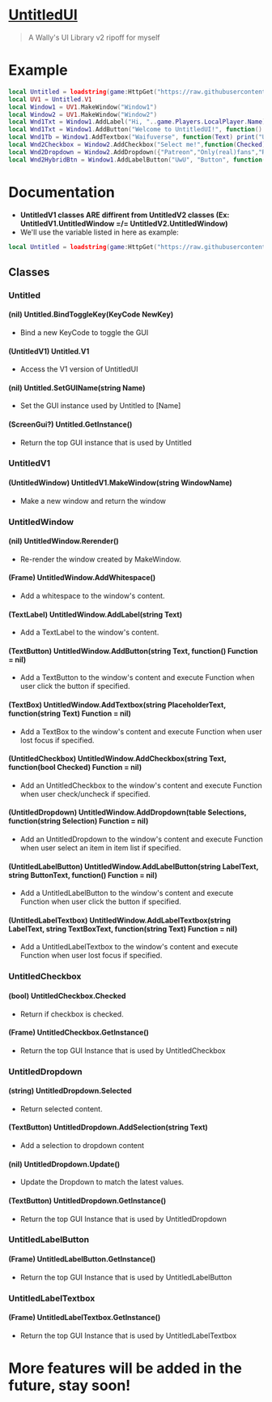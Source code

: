 # [UntitledUI](https://raw.githubusercontent.com/teppyboy/RbxScripts/master/Misc/UntitledUI/Library.lua)
> A Wally's UI Library v2 ripoff for myself
# Example
```lua
local Untitled = loadstring(game:HttpGet("https://raw.githubusercontent.com/teppyboy/RbxScripts/master/Misc/UntitledUI/Library.lua"))()
local UV1 = Untitled.V1
local Window1 = UV1.MakeWindow("Window1")
local Window2 = UV1.MakeWindow("Window2")
local Wnd1Txt = Window1.AddLabel("Hi, "..game.Players.LocalPlayer.Name)
local Wnd1Txt = Window1.AddButton("Welcome to UntitledUI!", function() print("Wow you actually clicked this") end)
local Wnd1Tb = Window1.AddTextbox("Waifuverse", function(Text) print("UwU: "..Text) end)
local Wnd2Checkbox = Window2.AddCheckbox("Select me!",function(Checked) print("Selected: "..tostring(Checked)) end)
local Wnd2Dropdown = Window2.AddDropdown({"Patreon","Only(real)fans","Rubberroad","Pixiv #1", "Trash Pinterest"},function(Selected) print("Selected Value: "..Selected) end)
local Wnd2HybridBtn = Window1.AddLabelButton("UwU", "Button", function() print("WuW") end)
```
# Documentation
+ **UntitledV1 classes ARE diffirent from UntitledV2 classes (Ex: UntitledV1.UntitledWindow =/= UntitledV2.UntitledWindow)**
+ We'll use the variable listed in here as example:
```lua
local Untitled = loadstring(game:HttpGet("https://raw.githubusercontent.com/teppyboy/RbxScripts/master/Misc/UntitledUI/Library.lua"))()
```
## Classes
### Untitled
#### (nil) Untitled.BindToggleKey(KeyCode NewKey)
+ Bind a new KeyCode to toggle the GUI
#### (UntitledV1) Untitled.V1
+ Access the V1 version of UntitledUI
#### (nil) Untitled.SetGUIName(string Name)
+ Set the GUI instance used by Untitled to [Name]
#### (ScreenGui?) Untitled.GetInstance()
+ Return the top GUI instance that is used by Untitled
### UntitledV1
#### (UntitledWindow) UntitledV1.MakeWindow(string WindowName)
+ Make a new window and return the window
### UntitledWindow
#### (nil) UntitledWindow.Rerender()
+ Re-render the window created by MakeWindow.
#### (Frame) UntitledWindow.AddWhitespace()
+ Add a whitespace to the window's content.
#### (TextLabel) UntitledWindow.AddLabel(string Text)
+ Add a TextLabel to the window's content.
#### (TextButton) UntitledWindow.AddButton(string Text, function() Function = nil)
+ Add a TextButton to the window's content and execute Function when user click the button if specified.
#### (TextBox) UntitledWindow.AddTextbox(string PlaceholderText, function(string Text) Function = nil)
+ Add a TextBox to the window's content and execute Function when user lost focus if specified.
#### (UntitledCheckbox) UntitledWindow.AddCheckbox(string Text, function(bool Checked) Function = nil)
+ Add an UntitledCheckbox to the window's content and execute Function when user check/uncheck if specified.
#### (UntitledDropdown) UntitledWindow.AddDropdown(table Selections, function(string Selection) Function = nil)
+ Add an UntitledDropdown to the window's content and execute Function when user select an item in item list if specified.
#### (UntitledLabelButton) UntitledWindow.AddLabelButton(string LabelText, string ButtonText, function() Function = nil)
+ Add a UntitledLabelButton to the window's content and execute Function when user click the button if specified.
#### (UntitledLabelTextbox) UntitledWindow.AddLabelTextbox(string LabelText, string TextBoxText, function(string Text) Function = nil)
+ Add a UntitledLabelTextbox to the window's content and execute Function when user lost focus if specified.

### UntitledCheckbox
#### (bool) UntitledCheckbox.Checked
+ Return if checkbox is checked.
#### (Frame) UntitledCheckbox.GetInstance()
+ Return the top GUI Instance that is used by UntitledCheckbox

### UntitledDropdown
#### (string) UntitledDropdown.Selected
+ Return selected content.
#### (TextButton) UntitledDropdown.AddSelection(string Text)
+ Add a selection to dropdown content
#### (nil) UntitledDropdown.Update()
+ Update the Dropdown to match the latest values.
#### (TextButton) UntitledDropdown.GetInstance()
+ Return the top GUI Instance that is used by UntitledDropdown

### UntitledLabelButton
#### (Frame) UntitledLabelButton.GetInstance()
+ Return the top GUI Instance that is used by UntitledLabelButton

### UntitledLabelTextbox
#### (Frame) UntitledLabelTextbox.GetInstance()
+ Return the top GUI Instance that is used by UntitledLabelTextbox

# More features will be added in the future, stay soon!
